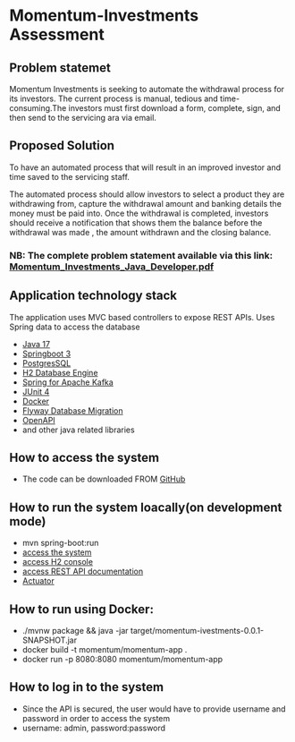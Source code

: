 # Momentum-Investments Assessment
## Problem statemet
Momentum Investments is seeking to automate the withdrawal process for its investors.
The current process is manual, tedious and time-consuming.The investors must first download a form, complete, sign, 
and then send to the servicing ara via email.

## Proposed Solution
To have an automated process that will result in an improved investor and time saved to the
servicing staff.

The automated process should allow investors to select a product they are withdrawing from,
capture the withdrawal amount and banking details the money must be paid into. Once
the withdrawal is completed, investors should receive a notification that shows them the balance before
the withdrawal was made , the amount withdrawn and the closing balance.

### NB: The complete problem statement available via this link: [Momentum_Investments_Java_Developer.pdf](Momentum_Investments_Java_Developer.pdf)

## Application technology stack
The application uses MVC based controllers to expose REST APIs. Uses Spring data to access the database
- [Java 17](https://www.oracle.com/java/technologies/javase/17-relnote-issues.html)
- [Springboot 3](https://github.com/spring-projects/spring-boot/wiki/Spring-Boot-3.0-Release-Notes)
- [PostgresSQL](https://www.postgresql.org/)
- [H2 Database Engine](https://www.h2database.com/html/main.html) 
- [Spring for Apache Kafka](https://docs.spring.io/spring-kafka/reference/html/)
- [JUnit 4](https://junit.org/junit4/)
- [Docker](https://www.docker.com/)
- [Flyway Database Migration](https://flywaydb.org/)
- [OpenAPI](https://github.com/springdoc/springdoc-openapi)
- and other java related libraries

## How to access the system
- The code can be downloaded FROM [GitHub](https://github.com/MrWanted/momentum-investments.git)
## How to run the system loacally(on development mode)
- mvn spring-boot:run
- [access the system](http://localhost:8080/)
- [access H2 console](http://localhost:8080/h2-console/)
- [access REST API documentation](http://localhost:8080/swagger-ui/index.html)
- [Actuator](http://localhost:8080/actuator)
## How to run using Docker:
- ./mvnw package && java -jar target/momentum-ivestments-0.0.1-SNAPSHOT.jar
- docker build -t momentum/momentum-app . 
- docker run -p 8080:8080 momentum/momentum-app

## How to log in to the system
- Since the API is secured, the user would have to provide username and password in order to access the system
- username: admin, password:password


